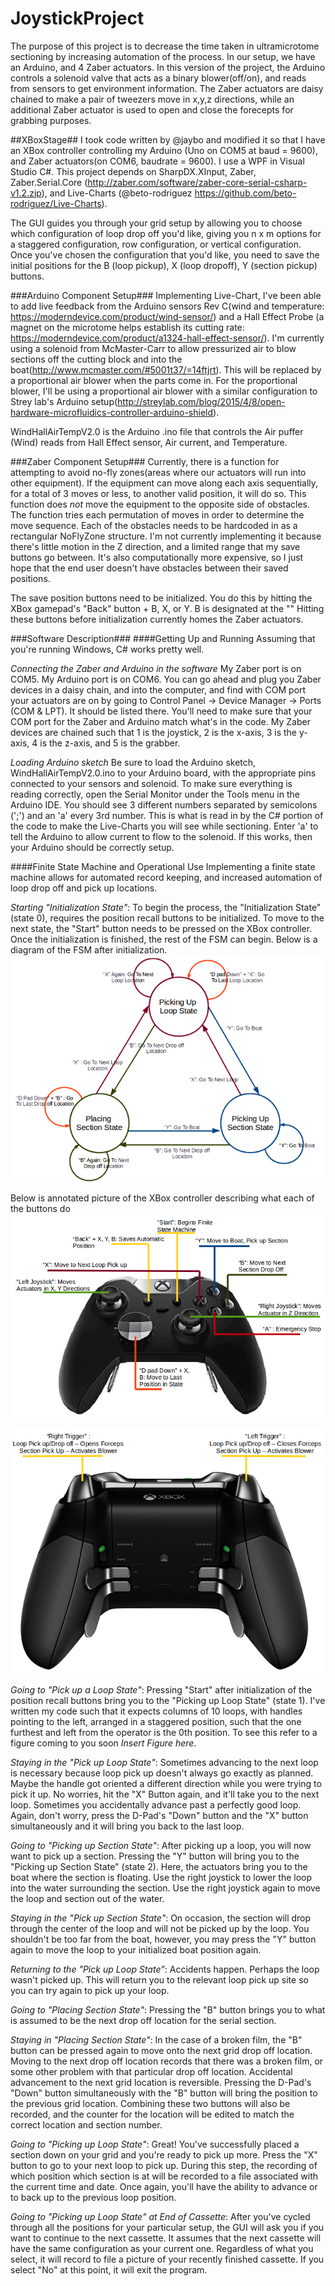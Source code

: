# JoystickProject #

The purpose of this project is to decrease the time taken in ultramicrotome sectioning by increasing automation of the process.  In our setup, we have an Arduino, and 4 Zaber actuators.  In this version of the project, the Arduino controls a solenoid valve that acts as a binary blower(off/on), and reads from sensors to get environment information.  The Zaber actuators are daisy chained to make a pair of tweezers move in x,y,z directions, while an additional Zaber actuator is used to open and close the forecepts for grabbing purposes.

##XBoxStage##
I took code written by @jaybo and modified it so that I have an XBox controller controlling my Arduino (Uno on COM5 at baud = 9600), and Zaber actuators(on COM6, baudrate = 9600).  I use a WPF in Visual Studio C#.  This project depends on SharpDX.XInput, Zaber, Zaber.Serial.Core (http://zaber.com/software/zaber-core-serial-csharp-v1.2.zip), and Live-Charts (@beto-rodriguez https://github.com/beto-rodriguez/Live-Charts).

The GUI guides you through your grid setup by allowing you to choose which configuration of loop drop off you'd like, giving you n x m options for a staggered configuration, row configuration, or vertical configuration.  Once you've chosen the configuration that you'd like, you need to save the initial positions for the B (loop pickup), X (loop dropoff), Y (section pickup) buttons. 

###Arduino Component Setup###
Implementing Live-Chart, I've been able to add live feedback from the Arduino sensors Rev C(wind and temperature: https://moderndevice.com/product/wind-sensor/) and a Hall Effect Probe (a magnet on the microtome helps establish its cutting rate: https://moderndevice.com/product/a1324-hall-effect-sensor/).  I'm currently using a solenoid from McMaster-Carr to allow pressurized air to blow sections off the cutting block and into the boat(http://www.mcmaster.com/#5001t37/=14ftjrt).  This will be replaced by a proportional air blower when the parts come in.  For the proportional blower, I'll be using a proportional air blower with a similar configuration to Strey lab's Arduino setup(http://streylab.com/blog/2015/4/8/open-hardware-microfluidics-controller-arduino-shield).

WindHallAirTempV2.0 is the Arduino .ino file that controls the Air puffer (Wind) reads from Hall Effect sensor, Air current, and Temperature.

###Zaber Component Setup###
Currently, there is a function for attempting to avoid no-fly zones(areas where our actuators will run into other equipment).  If the equipment can move along each axis sequentially, for a total of 3 moves or less, to another valid position, it will do so.  This function does *not* move the equipment to the opposite side of obstacles.  The function tries each permutation of moves in order to determine the move sequence. Each of the obstacles needs to be hardcoded in as a rectangular NoFlyZone structure.  I'm not currently implementing it because there's little motion in the Z direction, and a limited range that my save buttons go between.  It's also computationally more expensive, so I just hope that the end user doesn't have obstacles between their saved positions.

The save position buttons need to be initialized.  You do this by hitting the XBox gamepad's "Back" button + B, X, or Y.  B is designated at the ""  Hitting these buttons before initialization currently homes the Zaber actuators. 

###Software Description###
####Getting Up and Running
Assuming that you're running Windows, C\# works pretty well.

*Connecting the Zaber and Arduino in the software*    My Zaber port is on COM5. My Arduino port is on COM6.  You can go ahead and plug you Zaber devices in a daisy chain, and into the computer, and find with COM port your actuators are on by going to Control Panel -> Device Manager -> Ports (COM & LPT).  It should be listed there.  You'll need to make sure that your COM port for the Zaber and Arduino match what's in the code.  My Zaber devices are chained such that 1 is the joystick, 2 is the x-axis, 3 is the y-axis, 4 is the z-axis, and 5 is the grabber.

*Loading Arduino sketch*    Be sure to load the Arduino sketch, WindHallAirTempV2.0.ino to your Arduino board, with the appropriate pins connected to your sensors and solenoid.  To make sure everything is reading correctly, open the Serial Monitor under the Tools menu in the Arduino IDE.  You should see 3 different numbers separated by semicolons (';') and an 'a' every 3rd number.  This is what is read in by the C\# portion of the code to make the Live-Charts you will see while sectioning.  Enter 'a' to tell the Arduino to allow current to flow to the solenoid.  If this works, then your Arduino should be correctly setup.

####Finite State Machine and Operational Use
Implementing a finite state machine allows for automated record keeping, and increased automation of loop drop off and pick up locations.  

*Starting "Initialization State"*:    To begin the process,  the "Initialization State" (state 0), requires the position recall buttons to be initialized.  To move to the next state, the "Start" button needs to be pressed on the XBox controller.  
Once the initialization is finished, the rest of the FSM can begin.  Below is a diagram of the FSM after initialization.
![alt tag](https://github.com/fenrirsong/JoystickProject/blob/master/colorCodedFSM.png)

Below is annotated picture of the XBox controller describing what each of the buttons do
![alt tag](https://github.com/fenrirsong/JoystickProject/blob/master/annotatedXBox.png)

![alt tag](https://github.com/fenrirsong/JoystickProject/blob/master/annotatedXBoxBack.png)

*Going to "Pick up a Loop State"*:  Pressing "Start" after initialization of the position recall buttons bring you to the "Picking up Loop State" (state 1).  I've written my code such that it expects columns of 10 loops, with handles pointing to the left, arranged in a staggered position, such that the one furthest and left from the operator is the 0th position.  To see this refer to a figure coming to you soon *Insert Figure here*.

*Staying in the "Pick up Loop State"*:  Sometimes advancing to the next loop is necessary because loop pick up doesn't always go exactly as planned.  Maybe the handle got oriented a different direction while you were trying to pick it up.  No worries, hit the "X" Button again, and it'll take you to the next loop.  Sometimes you accidentally advance past a perfectly good loop.  Again, don't worry, press the D-Pad's "Down" button and the "X" button simultaneously and it will bring you back to the last loop.

*Going to "Picking up Section State"*:  After picking up a loop, you will now want to pick up a section.  Pressing the "Y" button will bring you to the "Picking up Section State" (state 2).  Here, the actuators bring you to the boat where the section is floating.  Use the right joystick to lower the loop into the water surrounding the section.  Use the right joystick again to move the loop and section out of the water.

*Staying in the "Pick up Section State"*:   On occasion, the section will drop through the center of the loop and will not be picked up by the loop.  You shouldn't be too far from the boat, however, you may press the "Y" button again to move the loop to your initialized boat position again.

*Returning to the "Pick up Loop State"*:   Accidents happen.  Perhaps the loop wasn't picked up.  This will return you to the relevant loop pick up site so you can try again to pick up your loop.

*Going to "Placing Section State"*:   Pressing the "B" button brings you to what is assumed to be the next drop off location for the serial section.  

*Staying in "Placing Section State"*: In the case of a broken film, the "B" button can be pressed again to move onto the next grid drop off location.  Moving to the next drop off location records that there was a broken film, or some other problem with that particular drop off location.  Accidental advancement to the next grid location is reversible.  Pressing the D-Pad's "Down" button simultaneously with the "B" button will bring the position to the previous grid location.  Combining these two buttons will also be recorded, and the counter for the location will be edited to match the correct location and section number.

*Going to "Picking up Loop State"*:   Great!  You've successfully placed a section down on your grid and you're ready to pick up more.  Press the "X" button to go to your next loop to pick up.  During this step, the recording of which position which section is at will be recorded to a file associated with the current time and date.  Once again, you'll have the ability to advance or to back up to the previous loop position.

*Going to "Picking up Loop State" at End of Cassette*:    After you've cycled through all the positions for your particular setup, the GUI will ask you if you want to continue to the next cassette.  It assumes that the next cassette will have the same configuration as your current one.  Regardless of what you select, it will record to file a picture of your recently finished cassette.  If you select "No" at this point, it will exit the program.
